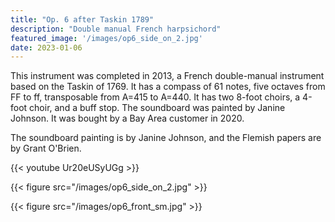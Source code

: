 ```yaml
---
title: "Op. 6 after Taskin 1789"
description: "Double manual French harpsichord"
featured_image: '/images/op6_side_on_2.jpg'
date: 2023-01-06
---
```


This instrument was completed in 2013, a French double-manual instrument based
on the Taskin of 1769.  It has a compass of 61 notes, five octaves from FF to ff,
transposable from A=415 to A=440.  It has two 8-foot choirs, a 4-foot choir, and a 
buff stop. The soundboard was painted by Janine Johnson. It was bought by a Bay Area
customer in 2020.

The soundboard painting is by Janine Johnson, and the Flemish papers are by
Grant O'Brien.

{{< youtube Ur20eUSyUGg >}}

{{< figure src="/images/op6_side_on_2.jpg" >}}

{{< figure src="/images/op6_front_sm.jpg" >}}

